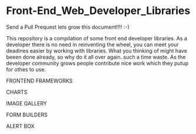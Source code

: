 # Front-End_Web_Developer_Libraries

Send a Pull Prequest lets grow this document!!!! :-)

This repository is a compilation of some front end developer libraries. As a developer there is no need in reinventing the wheel, you can meet your deadines easier by working with libraries. What you thinking of might have beeen done already, so why do it all over again..such a time waste. As the developer community grows people contribute nice work which they putup for othes to use.


FRONTEND FRAMEWORKS

CHARTS

IMAGE GALLERY 

FORM BUILDERS

ALERT BOX



